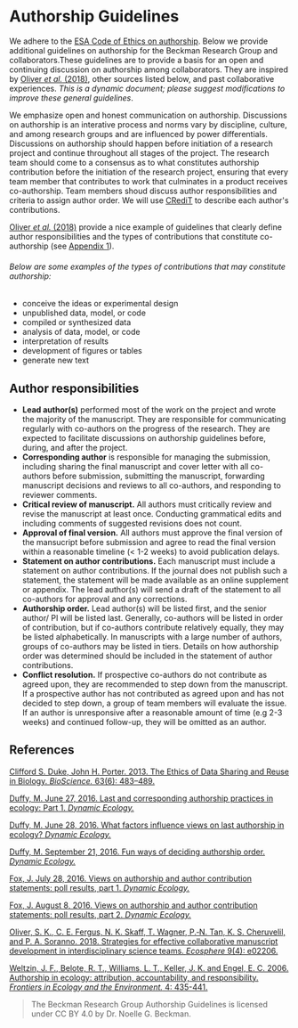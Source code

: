 # Authorship Guidelines

We adhere to the [ESA Code of Ethics on authorship](https://www.esa.org/esa/about/governance/esa-code-of-ethics/). Below we provide additional guidelines on authorship for the Beckman Research Group and collaborators.These guidelines are to provide a basis for an open and continuing discussion on authorship among collaborators. They are inspired by [Oliver *et al.* (2018)](https://esajournals.onlinelibrary.wiley.com/doi/epdf/10.1002/ecs2.2206), other sources listed below, and past collaborative experiences. *This is a dynamic document; please suggest modifications to improve these general guidelines*. 

We emphasize open and honest communication on authorship. Discussions on authorship is an interative process and norms vary by discipline, culture, and among research groups and are influenced by power differentials. Discussions on authorship should happen before initiation of a research project and continue throughout all stages of the project. The research team should come to a consensus as to what constitutes authorship contribution before the initiation of the research project, ensuring that every team member that contributes to work that culminates in a product receives co-authorship. Team members shoud discuss author responsibilities and criteria to assign author order. We will use [CRediT](http://credit.niso.org/contributor-roles-defined/) to describe each author's contributions.



[Oliver *et al.* (2018)](https://esajournals.onlinelibrary.wiley.com/doi/epdf/10.1002/ecs2.2206) provide a nice example of guidelines that clearly define author responsibilities and the types of contributions that constitute co-authorship (see [Appendix 1](https://esajournals.onlinelibrary.wiley.com/action/downloadSupplement?doi=10.1002%2Fecs2.2206&file=ecs22206-sup-0001-AppendixS1.pdf)). 

###### Below are some examples of the types of contributions that may constitute authorship:

- conceive the ideas or experimental design
- unpublished data, model, or code
- compiled or synthesized data
- analysis of data, model, or code
- interpretation of results
- development of figures or tables
- generate new text


## Author responsibilities
- **Lead author(s)** performed most of the work on the project and wrote the majority of the manuscript. They are responsible for communicating regularly with co-authors on the progress of the research. They are expected to facilitate discussions on authorship guidelines before, during, and after the project. 
- **Corresponding author** is responsible for managing the submission, including sharing the final manuscript and cover letter with all co-authors before submission, submitting the manuscript, forwarding manuscript decisions and reviews to all co-authors, and responding to reviewer comments.
- **Critical review of manuscript.** All authors must critically review and revise the manuscript at least once. Conducting grammatical edits and including comments of suggested revisions does not count. 
- **Approval of final version.** All authors must approve the final version of the mansucript before submission and agree to read the final version within a reasonable timeline (< 1-2 weeks) to avoid publication delays.
- **Statement on author contributions.** Each manuscript must include a statement on author contributions. If the journal does not publish such a statement, the statement will be made available as an online supplement or appendix. The lead author(s) will send a draft of the statement to all co-authors for approval and any corrections.
- **Authorship order.** Lead author(s) will be listed first, and the senior author/ PI will be listed last. Generally, co-authors will be listed in order of contribution, but if co-authors contribute relatively equally, they may be listed alphabetically. In manuscripts with a large number of authors, groups of co-authors may be listed in tiers. Details on how authorship order was determined should be included in the statement of author contributions.
- **Conflict resolution.** If prospective co-authors do not contribute as agreed upon, they are recommended to step down from the manuscript. If a prospective author has not contributed as agreed upon and has not decided to step down, a group of team members will evaluate the issue. If an author is unresponsive after a reasonable amount of time (e.g 2-3 weeks) and continued follow-up, they will be omitted as an author.


## References

[Clifford S. Duke, John H. Porter. 2013. The Ethics of Data Sharing and Reuse in Biology. *BioScience.* 63(6): 483–489.](https://doi.org/10.1525/bio.2013.63.6.10)

[Duffy, M. June 27, 2016. Last and corresponding authorship practices in ecology: Part 1. *Dynamic Ecology.*](https://dynamicecology.wordpress.com/2016/06/27/last-and-corresponding-authorship-practices-in-ecology-part-1/)

[Duffy, M. June 28, 2016. What factors influence views on last authorship in ecology? *Dynamic Ecology.*](https://dynamicecology.wordpress.com/2016/06/28/what-factors-influence-views-on-last-authorship-in-ecology/)

[Duffy, M. September 21, 2016. Fun ways of deciding authorship order. *Dynamic Ecology.*](https://dynamicecology.wordpress.com/2016/09/21/fun-ways-of-deciding-authorship-order/)

[Fox, J. July 28, 2016. Views on authorship and author contribution statements: poll results, part 1. *Dynamic Ecology.*](https://dynamicecology.wordpress.com/2016/07/28/views-on-authorship-and-author-contribution-statements-poll-results-part-1/.) 

[Fox, J. August 8, 2016. Views on authorship and author contribution statements: poll results, part 2. *Dynamic Ecology.*](https://dynamicecology.wordpress.com/2016/08/08/views-on-authorship-and-author-contribution-statements-poll-results-part-2/)

[Oliver, S. K., C. E. Fergus, N. K. Skaff, T. Wagner, P.‐N. Tan, K. S. Cheruvelil, and P. A. Soranno. 2018. Strategies for effective collaborative manuscript development in interdisciplinary science teams. *Ecosphere* 9(4): e02206.](https://doi.org/10.1002/ecs2.2206)

[Weltzin, J. F., Belote, R. T., Williams, L. T., Keller, J. K. and Engel, E. C. 2006. Authorship in ecology: attribution, accountability, and responsibility. *Frontiers in Ecology and the Environment.* 4: 435-441.](https://doi.org/10.1890/1540-9295(2006)4[435:AIEAAA]2.0.CO;2)



> The Beckman Research Group Authorship Guidelines is licensed under CC BY 4.0 by Dr. Noelle G. Beckman.
